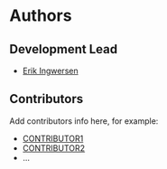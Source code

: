 # Authors

## Development Lead

* [Erik Ingwersen](https://github.com/ingwersen-erik/)

## Contributors

Add contributors info here, for example:

* [CONTRIBUTOR1](https://github.com/CONTRIBUTOR1-GITHUB_USERNAME)
* [CONTRIBUTOR2](https://github.com/CONTRIBUTOR2-GITHUB_USERNAME)
* ...
